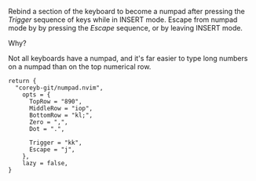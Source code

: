 Rebind a section of the keyboard to become a numpad after pressing the *Trigger* sequence of keys while in INSERT mode.  Escape from numpad mode by by pressing the *Escape* sequence, or by leaving INSERT mode.

Why?

Not all keyboards have a numpad, and it's far easier to type long numbers on a numpad than on the top numerical row.

```
return {
  "coreyb-git/numpad.nvim",
	opts = {
	  TopRow = "890",
	  MiddleRow = "iop",
	  BottomRow = "kl;",
	  Zero = ",",
	  Dot = ".",

	  Trigger = "kk",
	  Escape = "j",
	},
	lazy = false,
}
```
